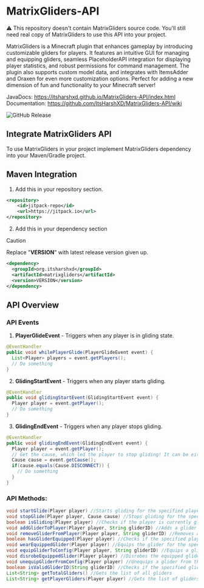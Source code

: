 # MatrixGliders-API
⚠️ This repository doesn't contain MatrixGliders source code. You'll still need real copy of MatrixGliders to use this API into your project. 

MatrixGliders is a Minecraft plugin that enhances gameplay by introducing customizable gliders for players. It features an intuitive GUI for managing and equipping gliders, seamless PlaceholderAPI integration for displaying player statistics, and robust permissions for command management. The plugin also supports custom model data, and integrates with ItemsAdder and Oraxen for even more customization options. Perfect for adding a new dimension of fun and functionality to your Minecraft server!

JavaDocs: https://itsharshxd.github.io/MatrixGliders-API/index.html \
Documentation: https://github.com/ItsHarshXD/MatrixGliders-API/wiki

![GitHub Release](https://img.shields.io/github/v/release/ItsHarshXD/MatrixGliders-API?display_name=release&label=API%20Version&labelColor=%234CDB44&color=DB7B44)

## Integrate MatrixGliders API
To use MatrixGliders in your project implement MatrixGliders dependency into your Maven/Gradle project.

## Maven Integration
1. Add this in your repository section.
```xml
<repository>
    <id>jitpack-repo</id>
    <url>https://jitpack.io</url>
</repository>
```

2. Add this in your dependency section

> [!CAUTION]
> Replace "**VERSION**" with latest release version given up.

```xml
<dependency>
  <groupId>org.itsharshxd</groupId>
  <artifactId>matrixgliders</artifactId>
  <version>VERSION</version>
</dependency>
```

## __API Overview__

### API Events
1. **PlayerGlideEvent** - Triggers when any player is in gliding state.

```java
@EventHandler
public void whilePlayerGlide(PlayerGlideEvent event) {
  List<Player> players = event.getPlayers();
  // Do something
}
```

2. **GlidingStartEvent** - Triggers when any player starts gliding.

```java
@EventHandler
public void glidingStartEvent(GlidingStartEvent event) {
  Player player = event.getPlayer();
  // Do something
}
```

3. **GlidingEndEvent** - Triggers when any player stops gliding.

```java
@EventHandler
public void glidingEndEvent(GlidingEndEvent event) {
  Player player = event.getPlayer();
  // Get the cause, which led the player to stop gliding! It can be either "LANDING" or "DISCONNECT".
  Cause cause = event.getCause();
  if(cause.equals(Cause.DISCONNECT)) {
    // Do something
  }
}
```

### API Methods:
```java
void startGlide(Player player) //Starts gliding for the specified player
void stopGlide(Player player, Cause cause) //Stops gliding for the specified player
boolean isGliding(Player player) //Checks if the player is currently gliding
void addGliderToPlayer(Player player, String gliderID) //Adds a glider to the specified player
void removeGliderFromPlayer(Player player, String gliderID) //Removes a glider from the specified player
boolean hasGliderEquipped(Player player) //Checks if the specified player has a glider equipped
void wearEquippedGlider(Player player) //Equips the glider for the specified player
void equipGliderToConfig(Player player, String gliderID) //Equips a glider to the config for the specified player
void disrobeEquippedGlider(Player player) //Disrobes the equipped glider for the specified player
void unequipGliderFromConfig(Player player) //Unequips a glider from the config for the specified player
boolean isValidGliderID(String gliderID) //Checks if the specified glider ID is valid
List<String> getTotalGliders() //Gets the list of all gliders
List<String> getPlayerGliders(Player player) //Gets the list of gliders for the specified player
```
